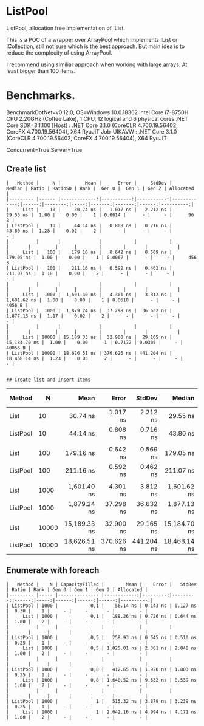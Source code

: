 # ListPool
ListPool, allocation free implementation of IList.

This is a POC of a wrapper over ArrayPool<T> which implements IList or ICollection, still not sure which is the best approach. But main idea is to reduce the complecity of using ArrayPool.

I recommend using similiar approach when working with large arrays. At least bigger than 100 items.

# Benchmarks.

BenchmarkDotNet=v0.12.0, OS=Windows 10.0.18362
Intel Core i7-8750H CPU 2.20GHz (Coffee Lake), 1 CPU, 12 logical and 6 physical cores
.NET Core SDK=3.1.100
  [Host]     : .NET Core 3.1.0 (CoreCLR 4.700.19.56402, CoreFX 4.700.19.56404), X64 RyuJIT
  Job-UIKAVW : .NET Core 3.1.0 (CoreCLR 4.700.19.56402, CoreFX 4.700.19.56404), X64 RyuJIT

Concurrent=True  Server=True  

## Create list


```
|   Method |     N |         Mean |      Error |     StdDev |       Median | Ratio | RatioSD | Rank |  Gen 0 |  Gen 1 | Gen 2 | Allocated |
|--------- |------ |-------------:|-----------:|-----------:|-------------:|------:|--------:|-----:|-------:|-------:|------:|----------:|
|     List |    10 |     30.74 ns |   1.017 ns |   2.212 ns |     29.55 ns |  1.00 |    0.00 |    1 | 0.0014 |      - |     - |      96 B |
| ListPool |    10 |     44.14 ns |   0.808 ns |   0.716 ns |     43.80 ns |  1.28 |    0.02 |    2 |      - |      - |     - |         - |
|          |       |              |            |            |              |       |         |      |        |        |       |           |
|     List |   100 |    179.16 ns |   0.642 ns |   0.569 ns |    179.05 ns |  1.00 |    0.00 |    1 | 0.0067 |      - |     - |     456 B |
| ListPool |   100 |    211.16 ns |   0.592 ns |   0.462 ns |    211.07 ns |  1.18 |    0.00 |    2 |      - |      - |     - |         - |
|          |       |              |            |            |              |       |         |      |        |        |       |           |
|     List |  1000 |  1,601.40 ns |   4.301 ns |   3.812 ns |  1,601.62 ns |  1.00 |    0.00 |    1 | 0.0610 |      - |     - |    4056 B |
| ListPool |  1000 |  1,879.24 ns |  37.298 ns |  36.632 ns |  1,877.13 ns |  1.17 |    0.02 |    2 |      - |      - |     - |         - |
|          |       |              |            |            |              |       |         |      |        |        |       |           |
|     List | 10000 | 15,189.33 ns |  32.900 ns |  29.165 ns | 15,184.70 ns |  1.00 |    0.00 |    1 | 0.7172 | 0.0305 |     - |   40056 B |
| ListPool | 10000 | 18,626.51 ns | 370.626 ns | 441.204 ns | 18,468.14 ns |  1.23 |    0.03 |    2 |      - |      - |     - |         - |


## Create list and Insert items

```
|   Method |     N |         Mean |      Error |     StdDev |       Median | Ratio | RatioSD | Rank |  Gen 0 |  Gen 1 | Gen 2 | Allocated |
|--------- |------ |-------------:|-----------:|-----------:|-------------:|------:|--------:|-----:|-------:|-------:|------:|----------:|
|     List |    10 |     30.74 ns |   1.017 ns |   2.212 ns |     29.55 ns |  1.00 |    0.00 |    1 | 0.0014 |      - |     - |      96 B |
| ListPool |    10 |     44.14 ns |   0.808 ns |   0.716 ns |     43.80 ns |  1.28 |    0.02 |    2 |      - |      - |     - |         - |
|          |       |              |            |            |              |       |         |      |        |        |       |           |
|     List |   100 |    179.16 ns |   0.642 ns |   0.569 ns |    179.05 ns |  1.00 |    0.00 |    1 | 0.0067 |      - |     - |     456 B |
| ListPool |   100 |    211.16 ns |   0.592 ns |   0.462 ns |    211.07 ns |  1.18 |    0.00 |    2 |      - |      - |     - |         - |
|          |       |              |            |            |              |       |         |      |        |        |       |           |
|     List |  1000 |  1,601.40 ns |   4.301 ns |   3.812 ns |  1,601.62 ns |  1.00 |    0.00 |    1 | 0.0610 |      - |     - |    4056 B |
| ListPool |  1000 |  1,879.24 ns |  37.298 ns |  36.632 ns |  1,877.13 ns |  1.17 |    0.02 |    2 |      - |      - |     - |         - |
|          |       |              |            |            |              |       |         |      |        |        |       |           |
|     List | 10000 | 15,189.33 ns |  32.900 ns |  29.165 ns | 15,184.70 ns |  1.00 |    0.00 |    1 | 0.7172 | 0.0305 |     - |   40056 B |
| ListPool | 10000 | 18,626.51 ns | 370.626 ns | 441.204 ns | 18,468.14 ns |  1.23 |    0.03 |    2 |      - |      - |     - |         - |


## Enumerate with foreach

```
|   Method |    N | CapacityFilled |        Mean |    Error |   StdDev | Ratio | Rank | Gen 0 | Gen 1 | Gen 2 | Allocated |
|--------- |----- |--------------- |------------:|---------:|---------:|------:|-----:|------:|------:|------:|----------:|
| ListPool | 1000 |            0,1 |    56.14 ns | 0.143 ns | 0.127 ns |  0.30 |    1 |     - |     - |     - |         - |
|     List | 1000 |            0,1 |   188.26 ns | 0.726 ns | 0.644 ns |  1.00 |    2 |     - |     - |     - |         - |
|          |      |                |             |          |          |       |      |       |       |       |           |
| ListPool | 1000 |            0,5 |   258.93 ns | 0.545 ns | 0.510 ns |  0.25 |    1 |     - |     - |     - |         - |
|     List | 1000 |            0,5 | 1,025.01 ns | 2.301 ns | 2.040 ns |  1.00 |    2 |     - |     - |     - |         - |
|          |      |                |             |          |          |       |      |       |       |       |           |
| ListPool | 1000 |            0,8 |   412.65 ns | 1.928 ns | 1.803 ns |  0.25 |    1 |     - |     - |     - |         - |
|     List | 1000 |            0,8 | 1,640.52 ns | 9.632 ns | 8.539 ns |  1.00 |    2 |     - |     - |     - |         - |
|          |      |                |             |          |          |       |      |       |       |       |           |
| ListPool | 1000 |              1 |   515.32 ns | 3.879 ns | 3.239 ns |  0.25 |    1 |     - |     - |     - |         - |
|     List | 1000 |              1 | 2,042.16 ns | 4.994 ns | 4.171 ns |  1.00 |    2 |     - |     - |     - |         - |

